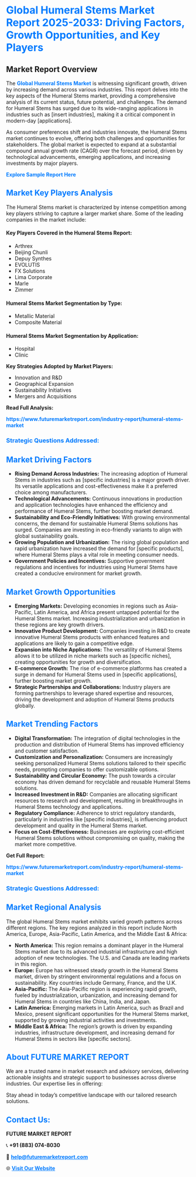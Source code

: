 <h1 style="color: #007BFF;">Global Humeral Stems Market Report 2025-2033: Driving Factors, Growth Opportunities, and Key Players</h1>

<section id="overview">
<h2>Market Report Overview</h2>
<p>The <a href="https://www.futuremarketreport.com/industry-report/humeral-stems-market" style="color: #007BFF; text-decoration: none;"><strong>Global Humeral Stems Market</strong></a> is witnessing significant growth, driven by increasing demand across various industries. This report delves into the key aspects of the Humeral Stems market, providing a comprehensive analysis of its current status, future potential, and challenges. The demand for Humeral Stems has surged due to its wide-ranging applications in industries such as [insert industries], making it a critical component in modern-day [applications].</p>
<p>As consumer preferences shift and industries innovate, the Humeral Stems market continues to evolve, offering both challenges and opportunities for stakeholders. The global market is expected to expand at a substantial compound annual growth rate (CAGR) over the forecast period, driven by technological advancements, emerging applications, and increasing investments by major players.</p>
</section>

<section id="overview">
<p><a href="https://www.futuremarketreport.com/request-sample/reportId=55748" style="color: #007BFF; text-decoration: none;"><strong>Explore Sample Report Here</strong></a></p>
</section>

<section id="key-players">
<h2 style="color: #007BFF;">Market Key Players Analysis</h2>
<p>The Humeral Stems market is characterized by intense competition among key players striving to capture a larger market share. Some of the leading companies in the market include:</p>
<h4>Key Players Covered in the Humeral Stems Report:</h4>
<ul><li>Arthrex</li><li>Beijing Chunli</li><li>Depuy Synthes</li><li>EVOLUTIS</li><li>FX Solutions</li><li>Lima Corporate</li><li>Marle</li><li>Zimmer</li></ul>
<h4>Humeral Stems Market Segmentation by Type:</h4>
<ul><li>Metallic Material</li><li>Composite Material</li></ul>

<h4>Humeral Stems Market Segmentation by Application:</h4>
<ul><li>Hospital</li><li>Clinic</li></ul>
<p><strong>Key Strategies Adopted by Market Players:</strong></p>
<ul>
<li>Innovation and R&D</li>
<li>Geographical Expansion</li>
<li>Sustainability Initiatives</li>
<li>Mergers and Acquisitions</li>
</ul>
</section>

<section>
<p><strong>Read Full Analysis: </strong></p><a href="https://www.futuremarketreport.com/industry-report/humeral-stems-market" style="color: #007BFF; text-decoration: none;"><strong>https://www.futuremarketreport.com/industry-report/humeral-stems-market</strong></a>
<h3 style="color: #007BFF;">Strategic Questions Addressed:</h3>
</section>

<section id="driving-factors">
<h2 style="color: #007BFF;">Market Driving Factors</h2>
<ul>
<li><strong>Rising Demand Across Industries:</strong> The increasing adoption of Humeral Stems in industries such as [specific industries] is a major growth driver. Its versatile applications and cost-effectiveness make it a preferred choice among manufacturers.</li>
<li><strong>Technological Advancements:</strong> Continuous innovations in production and application technologies have enhanced the efficiency and performance of Humeral Stems, further boosting market demand.</li>
<li><strong>Sustainability and Eco-Friendly Initiatives:</strong> With growing environmental concerns, the demand for sustainable Humeral Stems solutions has surged. Companies are investing in eco-friendly variants to align with global sustainability goals.</li>
<li><strong>Growing Population and Urbanization:</strong> The rising global population and rapid urbanization have increased the demand for [specific products], where Humeral Stems plays a vital role in meeting consumer needs.</li>
<li><strong>Government Policies and Incentives:</strong> Supportive government regulations and incentives for industries using Humeral Stems have created a conducive environment for market growth.</li>
</ul>
</section>

<section id="growth-opportunities">
<h2 style="color: #007BFF;">Market Growth Opportunities</h2>
<ul>
<li><strong>Emerging Markets:</strong> Developing economies in regions such as Asia-Pacific, Latin America, and Africa present untapped potential for the Humeral Stems market. Increasing industrialization and urbanization in these regions are key growth drivers.</li>
<li><strong>Innovative Product Development:</strong> Companies investing in R&D to create innovative Humeral Stems products with enhanced features and applications are likely to gain a competitive edge.</li>
<li><strong>Expansion into Niche Applications:</strong> The versatility of Humeral Stems allows it to be utilized in niche markets such as [specific niches], creating opportunities for growth and diversification.</li>
<li><strong>E-commerce Growth:</strong> The rise of e-commerce platforms has created a surge in demand for Humeral Stems used in [specific applications], further boosting market growth.</li>
<li><strong>Strategic Partnerships and Collaborations:</strong> Industry players are forming partnerships to leverage shared expertise and resources, driving the development and adoption of Humeral Stems products globally.</li>
</ul>
</section>

<section id="trending-factors">
<h2 style="color: #007BFF;">Market Trending Factors</h2>
<ul>
<li><strong>Digital Transformation:</strong> The integration of digital technologies in the production and distribution of Humeral Stems has improved efficiency and customer satisfaction.</li>
<li><strong>Customization and Personalization:</strong> Consumers are increasingly seeking personalized Humeral Stems solutions tailored to their specific needs, prompting companies to offer customizable options.</li>
<li><strong>Sustainability and Circular Economy:</strong> The push towards a circular economy has driven demand for recyclable and reusable Humeral Stems solutions.</li>
<li><strong>Increased Investment in R&D:</strong> Companies are allocating significant resources to research and development, resulting in breakthroughs in Humeral Stems technology and applications.</li>
<li><strong>Regulatory Compliance:</strong> Adherence to strict regulatory standards, particularly in industries like [specific industries], is influencing product development and quality in the Humeral Stems market.</li>
<li><strong>Focus on Cost-Effectiveness:</strong> Businesses are exploring cost-efficient Humeral Stems solutions without compromising on quality, making the market more competitive.</li>
</ul>
</section>

<section>
<p><strong>Get Full Report: </strong></p><a href="https://www.futuremarketreport.com/industry-report/humeral-stems-market" style="color: #007BFF; text-decoration: none;"><strong>https://www.futuremarketreport.com/industry-report/humeral-stems-market</strong></a>
<h3 style="color: #007BFF;">Strategic Questions Addressed:</h3>
</section>


<section id="regional-analysis">
<h2 style="color: #007BFF;">Market Regional Analysis</h2>
<p>The global Humeral Stems market exhibits varied growth patterns across different regions. The key regions analyzed in this report include North America, Europe, Asia-Pacific, Latin America, and the Middle East & Africa:</p>
<ul>
<li><strong>North America:</strong> This region remains a dominant player in the Humeral Stems market due to its advanced industrial infrastructure and high adoption of new technologies. The U.S. and Canada are leading markets in this region.</li>
<li><strong>Europe:</strong> Europe has witnessed steady growth in the Humeral Stems market, driven by stringent environmental regulations and a focus on sustainability. Key countries include Germany, France, and the U.K.</li>
<li><strong>Asia-Pacific:</strong> The Asia-Pacific region is experiencing rapid growth, fueled by industrialization, urbanization, and increasing demand for Humeral Stems in countries like China, India, and Japan.</li>
<li><strong>Latin America:</strong> Emerging markets in Latin America, such as Brazil and Mexico, present significant opportunities for the Humeral Stems market, supported by growing industrial activities and investments.</li>
<li><strong>Middle East & Africa:</strong> The region’s growth is driven by expanding industries, infrastructure development, and increasing demand for Humeral Stems in sectors like [specific sectors].</li>
</ul>
</section>

<footer>
<h2 style="color: #007BFF;">About FUTURE MARKET REPORT</h2>
<p>We are a trusted name in market research and advisory services, delivering actionable insights and strategic support to businesses across diverse industries. Our expertise lies in offering:</p>

<p>Stay ahead in today’s competitive landscape with our tailored research solutions.</p>

<h2 style="color: #007BFF;">Contact Us:</h2>
<p><strong>FUTURE MARKET REPORT</strong></p>
<p>📞 <strong>+91 (883) 074-8030</strong></p>
<p>📧 <strong><a href="mailto:help@futuremarketreport.com" style="color: #007BFF;">help@futuremarketreport.com</a></strong></p>
<p>🌐 <strong><a href="https://www.futuremarketreport.com/" style="color: #007BFF;">Visit Our Website</a></strong></p>
</footer>